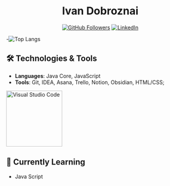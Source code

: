 <h1 align="center"><strong>Ivan Dobroznai</strong></h1>



<p align="center" styles="border: Solid">
  <a href="https://github.com/dobroznai"><img src="https://img.shields.io/github/followers/dobroznai?style=social" alt="GitHub Followers"></a>
<!--   <a href="https://twitter.com/vanrest_trader"><img src="https://img.shields.io/twitter/follow/vanrest_trader?style=social" alt="Twitter Follow">X</a> -->
  <a href="https://www.linkedin.com/in/dobroznai"><img src="https://img.shields.io/badge/LinkedIn-Profile-blue?style=flat&logo=linkedin" alt="LinkedIn"></a>
</p>

-![Top Langs](https://github-readme-stats.vercel.app/api/top-langs/?username=dobroznai&layout=compact&theme=dark)


## 🛠 Technologies & Tools
- **Languages**: Java Core, JavaScript
- **Tools**: Git, IDEA, Asana, Trello, Notion, Obsidian, HTML/CSS;

<img src="https://res.cloudinary.com/canonical/image/fetch/c_limit,f_auto,q_auto,fl_sanitize,c_fill,w_960,h_480/https://ubuntu.com/wp-content/uploads/c9f4/visualstudio_code-card.png" alt="Visual Studio Code" width=150px>


## 🌱 Currently Learning
- Java Script









